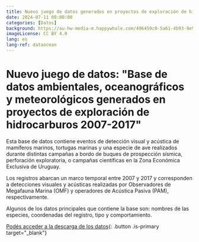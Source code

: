 ```yaml
---
title: Nuevo juego de datos generados en proyectos de exploración de hidrocarburos 2007-2017
date: 2024-07-11 00:00:00
categories: [Datos]
background: https://au-hw-media-m.happywhale.com/496459c0-5a61-4b93-9e97-115f492d0a5c.jpg
imageLicense: CC BY 4.0
lang: es
lang-ref: dataocean
---
```


# Nuevo juego de datos: "Base de datos ambientales, oceanográficos y meteorológicos generados en proyectos de exploración de hidrocarburos 2007-2017"

Esta base de datos contiene eventos de detección visual y acústica de mamíferos marinos, tortugas marinas y una especie de ave realizados durante distintas campañas a bordo de buques de prospección sísmica, perforación exploratoria, o campañas científicas en la Zona Económica Exclusiva de Uruguay. 

Los registros abarcan un marco temporal entre 2007 y 2017 y corresponden a detecciones visuales y acústicas realizadas por Observadores de Megafauna Marina (OMF) y operadores de Acústica Pasiva (PAM), respectivamente. 

Algunos de los datos principales que contiene la base son: nombres de las especies, coordenadas del registro, tipo y comportamiento. 


[Podés acceder a la descarga de los datos](https://www.gbif.org/dataset/bb37f9d3-0f70-4279-8f6b-7bb9b33011bc){: .button .is-primary target="_blank"}
